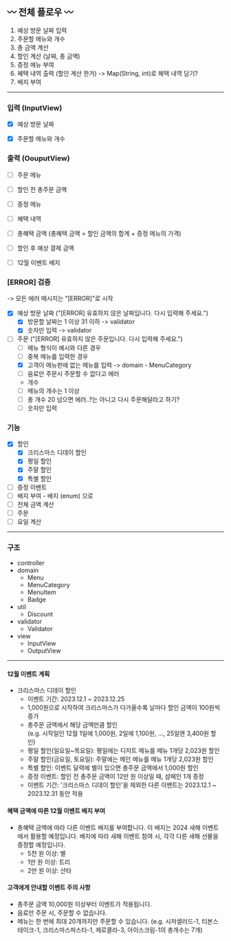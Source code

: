## 〰️ 전체 플로우 〰️
1. 예상 방문 날짜 입력
2. 주문할 메뉴와 개수
3. 총 금액 계산
4. 할인 계산 (날짜, 총 금액)
5. 증정 메뉴 부여
6. 혜택 내역 출력 (할인 계산 한거) -> Map(String, int)로 해택 내역 담기?
7. 배지 부여  

---
### 입력 (InputView)
- [x] 예상 방문 날짜
- [x] 주문할 메뉴와 개수


### 출력 (OouputView)
- [ ] 주문 메뉴
- [ ] 할인 전 총주문 금액
- [ ] 증정 메뉴
- [ ] 혜택 내역
- [ ] 총혜택 금액 (총혜택 금액 = 할인 금액의 합계 + 증정 메뉴의 가격)
- [ ] 할인 후 예상 결제 금액
- [ ] 12월 이벤트 배지


### [ERROR] 검증     
-> 모든 에러 메시지는 "[ERROR]"로 시작
- [x] 예상 방문 날짜 ("[ERROR] 유효하지 않은 날짜입니다. 다시 입력해 주세요.")
  - [x] 방문할 날짜는 1 이상 31 이하 -> validator
  - [x] 숫자만 입력  -> validator
- [ ] 주문 ("[ERROR] 유효하지 않은 주문입니다. 다시 입력해 주세요.")
  - [ ] 메뉴 형식이 예시와 다른 경우
  - [ ] 중복 메뉴를 입력한 경우
  - [x] 고객이 메뉴판에 없는 메뉴를 입력 -> domain - MenuCategory
  - [ ] 음료만 주문시 주문할 수 없다고 에러
  - 개수
  - [ ] 메뉴의 개수는 1 이상 
  - [ ] 총 개수 20 넘으면 에러..?는 아니고 다시 주문해달라고 하기?
  - [ ] 숫자만 입력  

### 기능
  - [x] 할인
    - [x] 크리스마스 디데이 할인
    - [x] 평일 할인 
    - [x] 주말 할인
    - [x] 특별 할인
  - [ ] 증정 이벤트
  - [ ] 배지 부여 - 배지 (enum) 으로
  - [ ] 전체 금액 계산
  - [ ] 주문
  - [ ] 요일 계산

---
### 구조
- controller
- domain
  - Menu
  - MenuCategory
  - MenuItem
  - Badge
- util
  - Discount
- validator
  - Validator
- view
  - InputView
  - OutputView

---
#### 12월 이벤트 계획
- 크리스마스 디데이 할인
  - 이벤트 기간: 2023.12.1 ~ 2023.12.25
  - 1,000원으로 시작하여 크리스마스가 다가올수록 날마다 할인 금액이 100원씩 증가
  - 총주문 금액에서 해당 금액만큼 할인  
  (e.g. 시작일인 12월 1일에 1,000원, 2일에 1,100원, ..., 25일엔 3,400원 할인)
  - 평일 할인(일요일~목요일): 평일에는 디저트 메뉴를 메뉴 1개당 2,023원 할인
  - 주말 할인(금요일, 토요일): 주말에는 메인 메뉴를 메뉴 1개당 2,023원 할인
  - 특별 할인: 이벤트 달력에 별이 있으면 총주문 금액에서 1,000원 할인
  - 증정 이벤트: 할인 전 총주문 금액이 12만 원 이상일 때, 샴페인 1개 증정
  - 이벤트 기간: '크리스마스 디데이 할인'을 제외한 다른 이벤트는 2023.12.1 ~ 2023.12.31 동안 적용

#### 혜택 금액에 따른 12월 이벤트 배지 부여
  - 총혜택 금액에 따라 다른 이벤트 배지를 부여합니다. 이 배지는 2024 새해 이벤트에서 활용할 예정입니다. 배지에 따라 새해 이벤트 참여 시, 각각 다른 새해 선물을 증정할 예정입니다.
    - 5천 원 이상: 별
    - 1만 원 이상: 트리
    - 2만 원 이상: 산타
    
    
#### 고객에게 안내할 이벤트 주의 사항
- 총주문 금액 10,000원 이상부터 이벤트가 적용됩니다.
- 음료만 주문 시, 주문할 수 없습니다.
- 메뉴는 한 번에 최대 20개까지만 주문할 수 있습니다.
(e.g. 시저샐러드-1, 티본스테이크-1, 크리스마스파스타-1, 제로콜라-3, 아이스크림-1의 총개수는 7개)